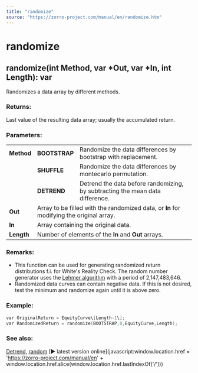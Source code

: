 ```yaml
---
title: "randomize"
source: "https://zorro-project.com/manual/en/randomize.htm"
---
```


# randomize

## randomize(int Method, var \*Out, var \*In, int Length): var

Randomizes a data array by different methods.

### Returns:

Last value of the resulting data array; usually the accumulated return.  

### Parameters:

<table width="98%" border="0" cellspacing="1" cellpadding="0"><tbody><tr><td width="7%"><strong>Method</strong></td><td width="9%"><strong>BOOTSTRAP</strong></td><td width="84%">Randomize the data differences by bootstrap with replacement.</td></tr><tr><td>&nbsp;</td><td><strong>SHUFFLE</strong></td><td>Randomize the data differences by montecarlo permutation.</td></tr><tr><td>&nbsp;</td><td><strong>DETREND</strong></td><td>Detrend the data before randomizing, by subtracting the mean data difference.</td></tr><tr><td><strong>Out</strong></td><td colspan="2">Array to be filled with the randomized data, or <strong>In</strong> for modifying the original array.</td></tr><tr><td><strong>In</strong></td><td colspan="2">Array containing the original data.</td></tr><tr><td><strong>Length</strong></td><td colspan="2">Number of elements of the <strong>In</strong> and <strong>Out</strong> arrays.</td></tr></tbody></table>

  

### Remarks:

*   This function can be used for generating randomized return distributions f.i. for White's Reality Check. The random number generator uses the [Lehmer algorithm](https://en.wikipedia.org/wiki/Lehmer_random_number_generator) with a period of 2,147,483,646.
*   Randomized data curves can contain negative data. If this is not desired, test the minimum and randomize again until it is above zero.

### Example:

```c
var OriginalReturn = EquityCurve\[Length-1\];
var RandomizedReturn = randomize(BOOTSTRAP,0,EquityCurve,Length);
```

### See also:

[Detrend](197_Detrend_shuffling.md), [random](084_random_seed.md) [► latest version online](javascript:window.location.href = 'https://zorro-project.com/manual/en' + window.location.href.slice\(window.location.href.lastIndexOf\('/'\)\))